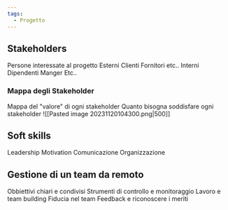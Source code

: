 ```yaml
---
tags:
  - Progetto
---
```

## Stakeholders
Persone interessate al progetto 
	Esterni
		Clienti
		Fornitori
		etc..
	Interni
		Dipendenti
		Manger
		Etc..
### Mappa degli Stakeholder
Mappa del "valore" di ogni stakeholder
Quanto bisogna soddisfare ogni stakeholder
![[Pasted image 20231120104300.png|500]]
## Soft skills
Leadership
Motivation
Comunicazione
Organizzazione
## Gestione di un team da remoto
Obbiettivi chiari e condivisi
Strumenti di controllo e monitoraggio
Lavoro e team building
Fiducia nel team
Feedback e riconoscere i meriti